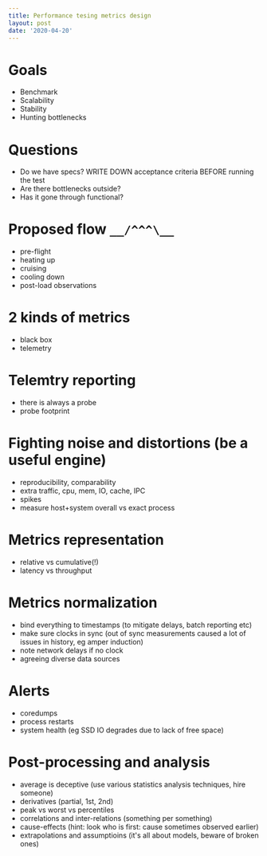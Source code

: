 ```yaml
---
title: Performance tesing metrics design
layout: post
date: '2020-04-20'
---
```

# Goals
* Benchmark
* Scalability
* Stability
* Hunting bottlenecks

# Questions
* Do we have specs? WRITE DOWN acceptance criteria BEFORE running the test
* Are there bottlenecks outside?
* Has it gone through functional?

# Proposed flow `__/^^^\__`
* pre-flight
* heating up
* cruising
* cooling down
* post-load observations

# 2 kinds of metrics
* black box
* telemetry

# Telemtry reporting
* there is always a probe
* probe footprint

# Fighting noise and distortions (be a useful engine)
* reproducibility, comparability
* extra traffic, cpu, mem, IO, cache, IPC
* spikes
* measure host+system overall vs exact process

# Metrics representation
* relative vs cumulative(!)
* latency vs throughput

# Metrics normalization
* bind everything to timestamps (to mitigate delays, batch reporting etc)
* make sure clocks in sync (out of sync measurements caused a lot of issues in history, eg amper induction)
* note network delays if no clock
* agreeing diverse data sources

# Alerts
* coredumps
* process restarts
* system health (eg SSD IO degrades due to lack of free space)

# Post-processing and analysis
* average is deceptive (use various statistics analysis techniques, hire someone)
* derivatives (partial, 1st, 2nd)
* peak vs worst vs percentiles
* correlations and inter-relations (something per something)
* cause-effects (hint: look who is first: cause sometimes observed earlier)
* extrapolations and assumptioins (it's all about models, beware of broken ones)